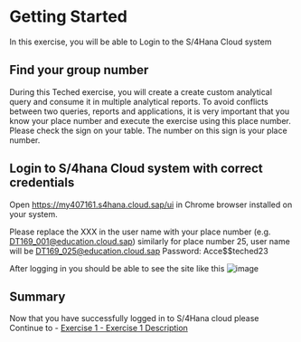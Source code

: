 # Getting Started

In this exercise, you will be able to Login to the S/4Hana Cloud system

## Find your group number

During this Teched exercise, you will create a create custom analytical query and consume it in multiple analytical reports. To avoid conflicts between two queries, reports and applications, it is very important that you know your place number and execute the exercise using this place number. Please check the sign on your table. The number on this sign is your place number.

## Login to S/4hana Cloud system with correct credentials

Open https://my407161.s4hana.cloud.sap/ui in Chrome browser installed on your system.

Please replace the XXX in the user name with your place number (e.g. DT169_001@education.cloud.sap)
similarly for place number 25, user name will be DT169_025@education.cloud.sap
Password: Acce$$teched23

After logging in you should be able to see the site like this
![image](https://github.com/SAP-samples/teched2023-DT169/assets/145970887/0ce30459-3f26-4efb-8760-7b5534a9830c)


## Summary

Now that you have successfully logged in to S/4Hana cloud please
Continue to - [Exercise 1 - Exercise 1 Description](../ex1/README.md)
